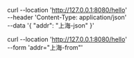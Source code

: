 
curl --location 'http://127.0.0.1:8080/hello' \
--header 'Content-Type: application/json' \
--data '{
    "addr": "上海-json"
}'


curl --location 'http://127.0.0.1:8080/hello' \
--form 'addr="上海-from"'